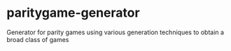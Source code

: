 paritygame-generator
====================

Generator for parity games using various generation techniques to obtain a broad class of games